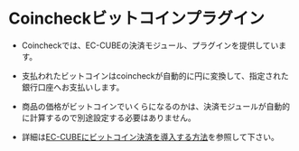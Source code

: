 # Coincheckビットコインプラグイン

- Coincheckでは、EC-CUBEの決済モジュール、プラグインを提供しています。

- 支払われたビットコインはcoincheckが自動的に円に変換して、指定された銀行口座へお支払いします。

- 商品の価格がビットコインでいくらになるのかは、決済モジュールが自動的に計算するので別途設定する必要はありません。

- 詳細は[EC-CUBEにビットコイン決済を導入する方法](https://coincheck.com/ja/documents/payment/eccube)を参照して下さい。


